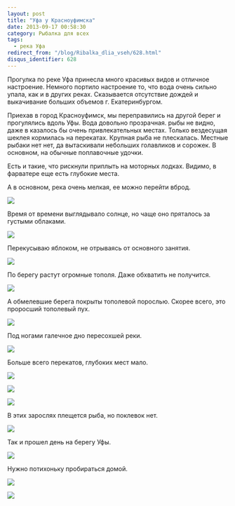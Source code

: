 ```yaml
---
layout: post
title: "Уфа у Красноуфимска"
date: 2013-09-17 00:58:30
category: Рыбалка для всех
tags:
  - река Уфа
redirect_from: "/blog/Ribalka_dlia_vseh/628.html"
disqus_identifier: 628
---
```

Прогулка по реке Уфа принесла много красивых видов и отличное
настроение. Немного портило настроение то, что вода очень сильно упала,
как и в других реках. Сказывается отсутствие дождей и выкачивание
больших объемов г. Екатеринбургом.

Приехав в город Красноуфимск, мы переправились на другой берег и
прогулялись вдоль Уфы. Вода довольно прозрачная. рыбы не видно, даже в
казалось бы очень привлекательных местах. Только вездесущая шеклея
кормилась на перекатах. Крупная рыба не плескалась. Местные рыбаки нет
нет, да вытаскивали небольших голавликов и сорожек. В основном, на
обычные поплавочные удочки.

Есть и такие, что рискнули приплыть на моторных лодках. Видимо, в
фарватере еще есть глубокие места.

А в основном, река очень мелкая, ее можно перейти вброд.

![](http://fishingguru.ru/uploads/images/00/00/01/2013/09/16/8b740e.jpg)

Время от времени выглядывало солнце, но чаще оно пряталось за густыми
облаками.

![](http://fishingguru.ru/uploads/images/00/00/01/2013/09/16/2680da.jpg)

Перекусываю яблоком, не отрываясь от основного занятия.

![](http://fishingguru.ru/uploads/images/00/00/01/2013/09/16/209d96.jpg)

По берегу растут огромные тополя. Даже обхватить не получится.

![](http://fishingguru.ru/uploads/images/00/00/01/2013/09/16/0e350e.jpg)

А обмелевшие берега покрыты тополевой порослью. Скорее всего, это
проросший тополевый пух.

![](http://fishingguru.ru/uploads/images/00/00/01/2013/09/16/f9cc03.jpg)

Под ногами галечное дно пересохшей реки.

![](http://fishingguru.ru/uploads/images/00/00/01/2013/09/16/caa243.jpg)

Больше всего перекатов, глубоких мест мало.

![](http://fishingguru.ru/uploads/images/00/00/01/2013/09/16/b1170a.jpg)

![](http://fishingguru.ru/uploads/images/00/00/01/2013/09/16/a9a26a.jpg)

![](http://fishingguru.ru/uploads/images/00/00/01/2013/09/16/226727.jpg)

В этих зарослях плещется рыба, но поклевок нет.

![](http://fishingguru.ru/uploads/images/00/00/01/2013/09/16/ebd1a4.jpg)

Так и прошел день на берегу Уфы.

![](http://fishingguru.ru/uploads/images/00/00/01/2013/09/16/60c907.jpg)

Нужно потихоньку пробираться домой.

![](http://fishingguru.ru/uploads/images/00/00/01/2013/09/16/9137f5.jpg)

![](http://fishingguru.ru/uploads/images/00/00/01/2013/09/16/98eadb.jpg)
